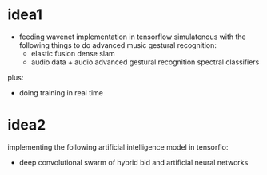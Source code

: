 # idea1

- feeding wavenet implementation in tensorflow simulatenous with the following things to do advanced music gestural recognition:
  - elastic fusion dense slam
  - audio data + audio advanced gestural recognition  spectral classifiers

plus:
- doing training in real time

# idea2

implementing the following artificial intelligence model in tensorflo:
- deep convolutional swarm of hybrid bid and artificial neural networks
